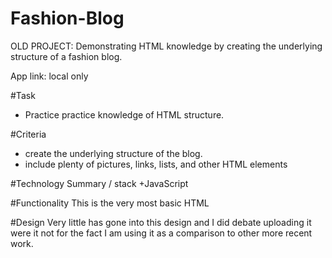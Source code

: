# Fashion-Blog
OLD PROJECT: Demonstrating HTML knowledge by creating the underlying structure of a fashion blog.

App link: local only

#Task
+ Practice practice knowledge of HTML structure.

#Criteria
+ create the underlying structure of the blog. 
+ include plenty of pictures, links, lists, and other HTML elements

#Technology Summary / stack
+JavaScript

#Functionality
This is the very most basic HTML

#Design
Very little has gone into this  design and I did debate uploading it were it not for the fact I am using it as a comparison to other more recent work. 
